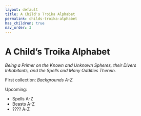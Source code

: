 ```yaml
---
layout: default
title: A Child's Troika Alphabet
permalink: childs-troika-alphabet
has_children: true
nav_order: 3
---
```


# A Child’s Troika Alphabet

*Being a Primer on the Known and Unknown Spheres, their Divers Inhabitants, and the Spells and Many Oddities Therein.* 

First collection: *Backgrounds A-Z.*

Upcoming: 

* Spells A-Z 
* Beasts A-Z
* ???? A-Z